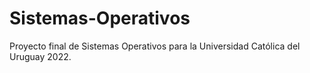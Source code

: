 # Sistemas-Operativos
Proyecto final de Sistemas Operativos para la Universidad Católica del Uruguay 2022.
